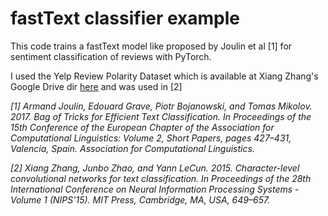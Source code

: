 # fastText classifier example

This code trains a fastText model like proposed by Joulin et al [1] for sentiment classification of reviews with PyTorch. 

I used the Yelp Review Polarity Dataset which is available at Xiang Zhang's Google Drive dir [here](https://drive.google.com/drive/folders/0Bz8a_Dbh9Qhbfll6bVpmNUtUcFdjYmF2SEpmZUZUcVNiMUw1TWN6RDV3a0JHT3kxLVhVR2M?resourcekey=0-TLwzfR2O-D2aPitmn5o9VQ) and was used in [2]

*[1] Armand Joulin, Edouard Grave, Piotr Bojanowski, and Tomas Mikolov. 2017. Bag of Tricks for Efficient Text Classification. In Proceedings of the 15th Conference of the European Chapter of the Association for Computational Linguistics: Volume 2, Short Papers, pages 427–431, Valencia, Spain. Association for Computational Linguistics.*

*[2] Xiang Zhang, Junbo Zhao, and Yann LeCun. 2015. Character-level convolutional networks for text classification. In Proceedings of the 28th International Conference on Neural Information Processing Systems - Volume 1 (NIPS'15). MIT Press, Cambridge, MA, USA, 649–657.*
